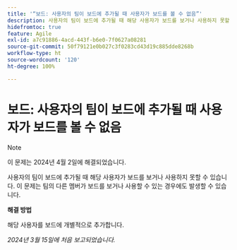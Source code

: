 ```yaml
---
title: '“보드: 사용자의 팀이 보드에 추가될 때 사용자가 보드를 볼 수 없음”'
description: 사용자의 팀이 보드에 추가될 때 해당 사용자가 보드를 보거나 사용하지 못할 수 있습니다. 이 문제는 팀의 다른 멤버가 보드를 보거나 사용할 수 있는 경우에도 발생할 수 있습니다. 해결 방법을 사용할 수 있습니다.
hidefromtoc: true
feature: Agile
exl-id: a7c91886-4acd-443f-b6e0-7f0627a08281
source-git-commit: 50f79121e0b027c3f0283cd43d19c885dde8268b
workflow-type: ht
source-wordcount: '120'
ht-degree: 100%

---
```


# 보드: 사용자의 팀이 보드에 추가될 때 사용자가 보드를 볼 수 없음

>[!NOTE]
>
>이 문제는 2024년 4월 2일에 해결되었습니다.

사용자의 팀이 보드에 추가될 때 해당 사용자가 보드를 보거나 사용하지 못할 수 있습니다. 이 문제는 팀의 다른 멤버가 보드를 보거나 사용할 수 있는 경우에도 발생할 수 있습니다.

**해결 방법**

해당 사용자를 보드에 개별적으로 추가합니다.

_2024년 3월 15일에 처음 보고되었습니다._
